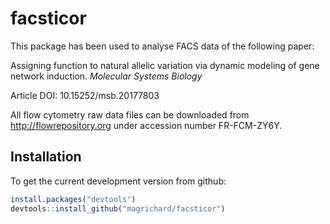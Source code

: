 # facsticor

This package has been used to analyse FACS data of the following paper:

 Assigning function to natural allelic variation via dynamic modeling of gene network induction. 
*Molecular Systems Biology* 

Article DOI: 10.15252/msb.20177803

All flow cytometry raw data files can be downloaded from http://flowrepository.org under accession number FR-FCM-ZY6Y.

## Installation

To get the current development version from github:

```R
install.packages("devtools")
devtools::install_github("magrichard/facsticor")
```
